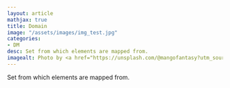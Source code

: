 ```yaml
---
layout: article
mathjax: true
title: Domain
image: "/assets/images/img_test.jpg"
categories:
- DM
desc: Set from which elements are mapped from. 
imagealt: Photo by <a href="https://unsplash.com/@mangofantasy?utm_source=unsplash&utm_medium=referral&utm_content=creditCopyText">Tim Johnson</a> on <a href="https://unsplash.com/s/photos/logic?utm_source=unsplash&utm_medium=referral&utm_content=creditCopyText">Unsplash</a>
---
```

Set from which elements are mapped from.